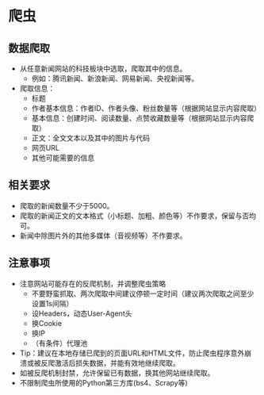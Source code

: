 # 爬虫

## 数据爬取

* 从任意新闻网站的科技板块中选取，爬取其中的信息。
    * 例如：腾讯新闻、新浪新闻、网易新闻、央视新闻等。
* 爬取信息：
    * 标题
    * 作者基本信息：作者ID、作者头像、粉丝数量等（根据网站显示内容爬取）
    * 基本信息：创建时间、阅读数量、点赞收藏数量等（根据网站显示内容爬取）
    * 正文：全文文本以及其中的图片与代码
    * 网页URL
    * 其他可能需要的信息

## 相关要求

* 爬取的新闻数量不少于5000。
* 爬取的新闻正文的文本格式（小标题、加粗、颜色等）不作要求，保留与否均可。
* 新闻中除图片外的其他多媒体（音视频等）不作要求。

## 注意事项

* 注意网站可能存在的反爬机制，并调整爬虫策略
    * 不要野蛮抓取、两次爬取中间建议停顿一定时间（建议两次爬取之间至少设置1s间隔）
    * 设Headers，动态User-Agent头
    * 换Cookie
    * 换IP
    * （有条件）代理池
* Tip：建议在本地存储已爬到的页面URL和HTML文件，防止爬虫程序意外崩溃或被反爬激活后损失数据，并能有效地继续爬取。
* 如被反爬机制封禁，允许保留已有数据，换其他网站继续爬取。
* 不限制爬虫所使用的Python第三方库(bs4、Scrapy等)

